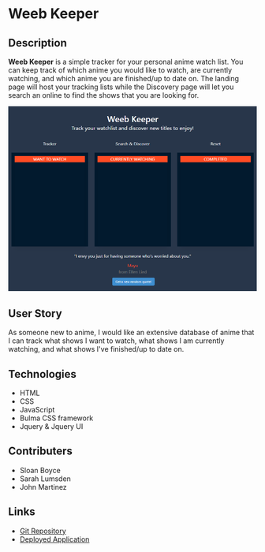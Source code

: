 # Weeb Keeper

## Description
**Weeb Keeper** is a simple tracker for your personal anime watch list.  You can keep track of which anime you would like to watch, are currently watching, and which anime you are finished/up to date on.  The landing page will host your tracking lists while the Discovery page will let you search an online to find the shows that you are looking for.

![Landing Page](/dev/images/weeb-keepers-screenshot.PNG)

## User Story

As someone new to anime, I would like an extensive database of anime that I can track what shows I want to watch, what shows I am currently watching, and what shows I've finished/up to date on.


## Technologies

- HTML
- CSS
- JavaScript
- Bulma CSS framework
- Jquery & Jquery UI

## Contributers

- Sloan Boyce
- Sarah Lumsden
- John Martinez

## Links

- [Git Repository](https://github.com/FranSkitzo/weeb-keepers)
- [Deployed Application](https://franskitzo.github.io/weeb-keepers/)
